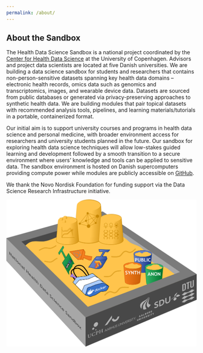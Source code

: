 ```yaml
---
permalink: /about/
---
```



## About the Sandbox

The Health Data Science Sandbox is a national project coordinated by the [Center for Health Data Science](https://heads.ku.dk/) at the University of Copenhagen. Advisors and project data scientists are located at five Danish universities. We are building a data science sandbox for students and researchers that contains non-person-sensitive datasets spanning key health data domains – electronic health records, omics data such as genomics and transcriptomics, images, and wearable device data. Datasets are sourced from public databases or generated via privacy-preserving approaches to synthetic health data. We are building modules that pair topical datasets with recommended analysis tools, pipelines, and learning materials/tutorials in a portable, containerized format. 

Our initial aim is to support university courses and programs in health data science and personal medicine, with broader environment access for researchers and university students planned in the future. Our sandbox for exploring health data science techniques will allow low-stakes guided learning and development followed by a smooth transition to a secure environment where users’ knowledge and tools can be applied to sensitive data. The sandbox environment is hosted on Danish supercomputers providing compute power while modules are publicly accessible on [GitHub](https://github.com/hds-sandbox). 

We thank the Novo Nordisk Foundation for funding support via the Data Science Research Infrastructure initiative.

![sandbox_v2](../assets/images/sandbox_v2_med.png)

